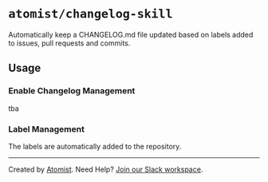 # `atomist/changelog-skill`

Automatically keep a CHANGELOG.md file updated based on labels added to issues, pull requests and commits.

## Usage

### Enable Changelog Management

tba

### Label Management

The labels are automatically added to the repository.

---

Created by [Atomist][atomist].
Need Help?  [Join our Slack workspace][slack].

[atomist]: https://atomist.com/ (Atomist - How Teams Deliver Software)
[slack]: https://join.atomist.com/ (Atomist Community Slack)
